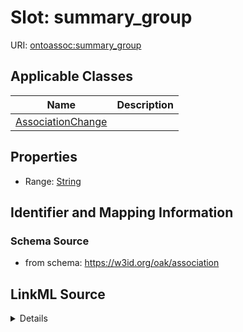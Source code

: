 # Slot: summary_group

URI: [ontoassoc:summary_group](https://w3id.org/oak/association/summary_group)



<!-- no inheritance hierarchy -->




## Applicable Classes

| Name | Description |
| --- | --- |
[AssociationChange](AssociationChange.md) | 






## Properties

* Range: [String](String.md)







## Identifier and Mapping Information







### Schema Source


* from schema: https://w3id.org/oak/association




## LinkML Source

<details>
```yaml
name: summary_group
from_schema: https://w3id.org/oak/association
rank: 1000
alias: summary_group
domain_of:
- AssociationChange
range: string

```
</details>